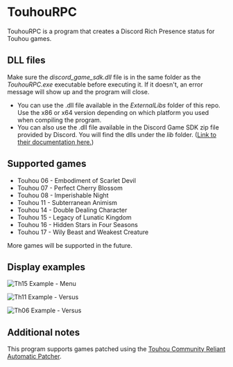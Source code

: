 # TouhouRPC
TouhouRPC is a program that creates a Discord Rich Presence status for Touhou games. 

## DLL files
Make sure the *discord_game_sdk.dll* file is in the same folder as the *TouhouRPC.exe* executable before executing it. If it doesn't, an error message will show up and the program will close.  
- You can use the .dll file available in the *ExternalLibs* folder of this repo. Use the x86 or x64 version depending on which platform you used when compiling the program.  
- You can also use the .dll file available in the Discord Game SDK zip file provided by Discord. You will find the dlls under the *lib* folder. ([Link to their documentation here.](https://discordapp.com/developers/docs/game-sdk/sdk-starter-guide))


## Supported games
- Touhou 06 - Embodiment of Scarlet Devil  
- Touhou 07 - Perfect Cherry Blossom  
- Touhou 08 - Imperishable Night  
- Touhou 11 - Subterranean Animism  
- Touhou 14 - Double Dealing Character  
- Touhou 15 - Legacy of Lunatic Kingdom  
- Touhou 16 - Hidden Stars in Four Seasons  
- Touhou 17 - Wily Beast and Weakest Creature  
  
More games will be supported in the future.

## Display examples
![Th15 Example - Menu](https://pbs.twimg.com/media/ESxkRhlXkAEK0Xy?format=jpg)
  
![Th11 Example - Versus](https://pbs.twimg.com/media/ESSkXiLXsAAl1B3?format=jpg)
  
![Th06 Example - Versus](https://pbs.twimg.com/media/ESxkRhXWsAAkjjq?format=jpg)
 

## Additional notes
This program supports games patched using the [Touhou Community Reliant Automatic Patcher](https://github.com/thpatch/thcrap).
